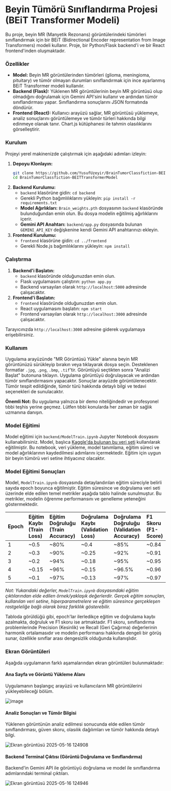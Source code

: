 # Beyin Tümörü Sınıflandırma Projesi (BEiT Transformer Modeli)

Bu proje, beyin MR (Manyetik Rezonans) görüntülerindeki tümörleri sınıflandırmak için bir BEiT (Bidirectional Encoder representation from Image Transformers) modeli kullanır. Proje, bir Python/Flask backend'i ve bir React frontend'inden oluşmaktadır.


### Özellikler

* **Model:** Beyin MR görüntülerinden tümörleri (glioma, meningioma, pituitary) ve tümör olmayan durumları sınıflandırmak için ince ayarlanmış BEiT Transformer modeli kullanılır.
* **Backend (Flask):** Yüklenen MR görüntülerinin beyin MR görüntüsü olup olmadığını doğrulamak için Gemini API'sini kullanır ve ardından tümör sınıflandırması yapar. Sınıflandırma sonuçlarını JSON formatında döndürür.
* **Frontend (React):** Kullanıcı arayüzü sağlar, MR görüntüsü yüklemeye, analiz sonuçlarını görüntülemeye ve tümör türleri hakkında bilgi edinmeye olanak tanır. Chart.js kütüphanesi ile tahmin olasılıklarını görselleştirir.

### Kurulum

Projeyi yerel makinenizde çalıştırmak için aşağıdaki adımları izleyin:

1.  **Depoyu Klonlayın:**
    ```bash
    git clone https://github.com/YusufUzeyir/BrainTumorClassfiction-BEITTransformerModel.git
    cd BrainTumorClassfiction-BEITTransformerModel
    ```
2.  **Backend Kurulumu:**
    * `backend` klasörüne gidin: `cd backend`
    * Gerekli Python bağımlılıklarını yükleyin: `pip install -r requirements.txt`
    * **Model Ağırlıkları:** `Brain_weights.pth` dosyasının `backend` klasöründe bulunduğundan emin olun. Bu dosya modelin eğitilmiş ağırlıklarını içerir.
    * **Gemini API Anahtarı:** `backend/app.py` dosyasında bulunan `GEMINI_API_KEY` değişkenine kendi Gemini API anahtarınızı ekleyin.
3.  **Frontend Kurulumu:**
    * `frontend` klasörüne gidin: `cd ../frontend`
    * Gerekli Node.js bağımlılıklarını yükleyin: `npm install`

### Çalıştırma

1.  **Backend'i Başlatın:**
    * `backend` klasöründe olduğunuzdan emin olun.
    * Flask uygulamasını çalıştırın: `python app.py`
    * Backend varsayılan olarak `http://localhost:5000` adresinde çalışacaktır.
2.  **Frontend'i Başlatın:**
    * `frontend` klasöründe olduğunuzdan emin olun.
    * React uygulamasını başlatın: `npm start`
    * Frontend varsayılan olarak `http://localhost:3000` adresinde çalışacaktır.

Tarayıcınızda `http://localhost:3000` adresine giderek uygulamaya erişebilirsiniz.

### Kullanım

Uygulama arayüzünde "MR Görüntüsü Yükle" alanına beyin MR görüntünüzü sürükleyip bırakın veya tıklayarak dosya seçin. Desteklenen formatlar `.jpg`, `.png`, `.bmp`, `.tif`'tir. Görüntüyü seçtikten sonra "Analizi Başlat" butonuna tıklayın. Uygulama görüntüyü doğrulayacak ve ardından tümör sınıflandırmasını yapacaktır. Sonuçlar arayüzde görüntülenecektir. Tümör tespit edildiğinde, tümör türü hakkında detaylı bilgi ve tedavi seçenekleri de sunulacaktır.

**Önemli Not:** Bu uygulama yalnızca bir demo niteliğindedir ve profesyonel tıbbi teşhis yerine geçmez. Lütfen tıbbi konularda her zaman bir sağlık uzmanına danışın.

### Model Eğitimi

Model eğitimi için `backend/ModelTrain.ipynb` Jupyter Notebook dosyasını kullanabilirsiniz. Model, başlıca [Kaggle'da bulunan bu veri seti](https://www.kaggle.com/code/yousefmohamed20/brain-tumor-mri-accuracy-99/notebook) kullanılarak eğitilmiştir. Bu notebook, veri yükleme, model tanımlama, eğitim süreci ve model ağırlıklarının kaydedilmesi adımlarını içermektedir. Eğitim için uygun bir beyin tümörü veri setine ihtiyacınız olacaktır.

### Model Eğitimi Sonuçları

Model, `ModelTrain.ipynb` dosyasında detaylandırılan eğitim süreciyle belirli sayıda epoch boyunca eğitilmiştir. Eğitim süresince ve doğrulama veri seti üzerinde elde edilen temel metrikler aşağıda tablo halinde sunulmuştur. Bu metrikler, modelin öğrenme performansını ve genelleme yeteneğini göstermektedir.

| Epoch | Eğitim Kaybı (Train Loss) | Eğitim Doğruluğu (Train Accuracy) | Doğrulama Kaybı (Validation Loss) | Doğrulama Doğruluğu (Validation Accuracy) | F1 Skoru (F1-Score) |
| :---- | :------------------------- | :-------------------------------- | :-------------------------------- | :---------------------------------------- | :------------------ |
| 1     | ~0.5                       | ~80%                              | ~0.4                              | ~85%                                      | ~0.84               |
| 2     | ~0.3                       | ~90%                              | ~0.25                             | ~92%                                      | ~0.91               |
| 3     | ~0.2                       | ~94%                              | ~0.18                             | ~95%                                      | ~0.95               |
| 4     | ~0.15                      | ~96%                              | ~0.15                             | ~96.5%                                    | ~0.96               |
| 5     | ~0.1                       | ~97%                              | ~0.13                             | ~97%                                      | ~0.97               |

*Not: Yukarıdaki değerler, `ModelTrain.ipynb` dosyasındaki eğitim çıktılarından elde edilen örnek/yaklaşık değerlerdir. Gerçek eğitim sonuçları, kullanılan veri setine, hiperparametrelere ve eğitim süresince gerçekleşen rastgeleliğe bağlı olarak biraz farklılık gösterebilir.*

Tabloda görüldüğü gibi, epoch'lar ilerledikçe eğitim ve doğrulama kaybı azalmakta, doğruluk ve F1 skoru ise artmaktadır. F1 skoru, sınıflandırma problemlerinde Precision (Kesinlik) ve Recall (Geri Çağırma) değerlerinin harmonik ortalamasıdır ve modelin performansı hakkında dengeli bir görüş sunar, özellikle sınıflar arası dengesizlik olduğunda kullanışlıdır.

### Ekran Görüntüleri

Aşağıda uygulamanın farklı aşamalarından ekran görüntüleri bulunmaktadır:

#### Ana Sayfa ve Görüntü Yükleme Alanı

Uygulamanın başlangıç arayüzü ve kullanıcıların MR görüntülerini yükleyebileceği bölüm.

![image](https://github.com/user-attachments/assets/f4d76dfc-5b12-4d7b-8cc1-c5d32054195a)

#### Analiz Sonuçları ve Tümör Bilgisi

Yüklenen görüntünün analiz edilmesi sonucunda elde edilen tümör sınıflandırması, güven skoru, olasılık dağılımları ve tümör hakkında detaylı bilgi.

![Ekran görüntüsü 2025-05-16 124908](https://github.com/user-attachments/assets/0227e363-59e3-4029-9c87-598643f5ae7b)

#### Backend Terminal Çıktısı (Görüntü Doğrulama ve Sınıflandırma)

Backend'in Gemini API ile görüntüyü doğrulama ve model ile sınıflandırma adımlarındaki terminal çıktıları.

![Ekran görüntüsü 2025-05-16 124946](https://github.com/user-attachments/assets/2c10bdf6-ec28-4d3a-9460-85410f7946b9)


